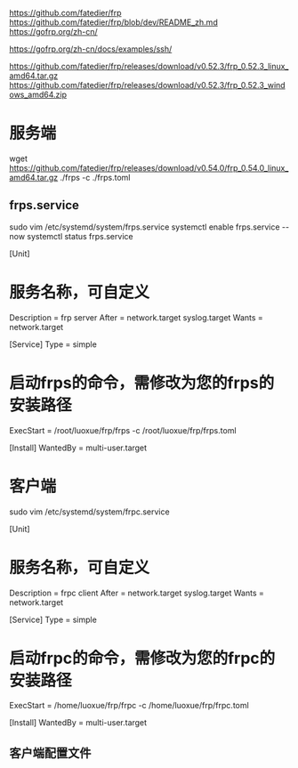 https://github.com/fatedier/frp
https://github.com/fatedier/frp/blob/dev/README_zh.md
https://gofrp.org/zh-cn/

https://gofrp.org/zh-cn/docs/examples/ssh/


https://github.com/fatedier/frp/releases/download/v0.52.3/frp_0.52.3_linux_amd64.tar.gz
https://github.com/fatedier/frp/releases/download/v0.52.3/frp_0.52.3_windows_amd64.zip


# 服务端
wget https://github.com/fatedier/frp/releases/download/v0.54.0/frp_0.54.0_linux_amd64.tar.gz
./frps -c ./frps.toml

## frps.service
sudo vim /etc/systemd/system/frps.service
systemctl enable frps.service --now
systemctl status frps.service

[Unit]
# 服务名称，可自定义
Description = frp server
After = network.target syslog.target
Wants = network.target

[Service]
Type = simple
# 启动frps的命令，需修改为您的frps的安装路径
ExecStart = /root/luoxue/frp/frps -c /root/luoxue/frp/frps.toml

[Install]
WantedBy = multi-user.target


# 客户端
sudo vim /etc/systemd/system/frpc.service

[Unit]
# 服务名称，可自定义
Description = frpc client
After = network.target syslog.target
Wants = network.target

[Service]
Type = simple
# 启动frpc的命令，需修改为您的frpc的安装路径
ExecStart = /home/luoxue/frp/frpc -c /home/luoxue/frp/frpc.toml

[Install]
WantedBy = multi-user.target

## 客户端配置文件
